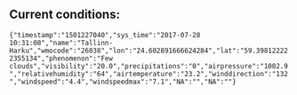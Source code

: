 ## Current conditions: 
 ``` {"timestamp":"1501227040","sys_time":"2017-07-28 10:31:08","name":"Tallinn-Harku","wmocode":"26038","lon":"24.602891666624284","lat":"59.398122222355134","phenomenon":"Few clouds","visibility":"20.0","precipitations":"0","airpressure":"1002.9","relativehumidity":"64","airtemperature":"23.2","winddirection":"132","windspeed":"4.4","windspeedmax":"7.1","NA":"","NA":""} ```
